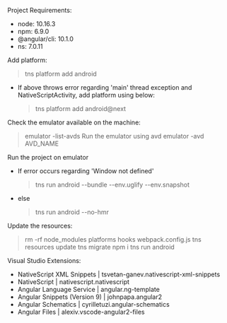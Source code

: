 Project Requirements:

- node: 10.16.3
- npm: 6.9.0
- @angular/cli: 10.1.0
- ns: 7.0.11

Add platform:

> tns platform add android

- If above throws error regarding 'main' thread exception and NativeScriptActivity, add platform using below:
  > tns platform add android@next

Check the emulator available on the machine:

> emulator -list-avds
> Run the emulator using avd
> emulator -avd AVD_NAME

Run the project on emulator

- If error occurs regarding 'Window not defined'
  > tns run android --bundle --env.uglify --env.snapshot
- else
  > tns run android --no-hmr

Update the resources:

> rm -rf node_modules platforms hooks webpack.config.js
> tns resources update
> tns migrate
> npm i
> tns run android

Visual Studio Extensions:

- NativeScript XML Snippets | tsvetan-ganev.nativescript-xml-snippets
- NativeScript | nativescript.nativescript
- Angular Language Service | angular.ng-template
- Angular Snippets (Version 9) | johnpapa.angular2
- Angular Schematics | cyrilletuzi.angular-schematics
- Angular Files | alexiv.vscode-angular2-files
